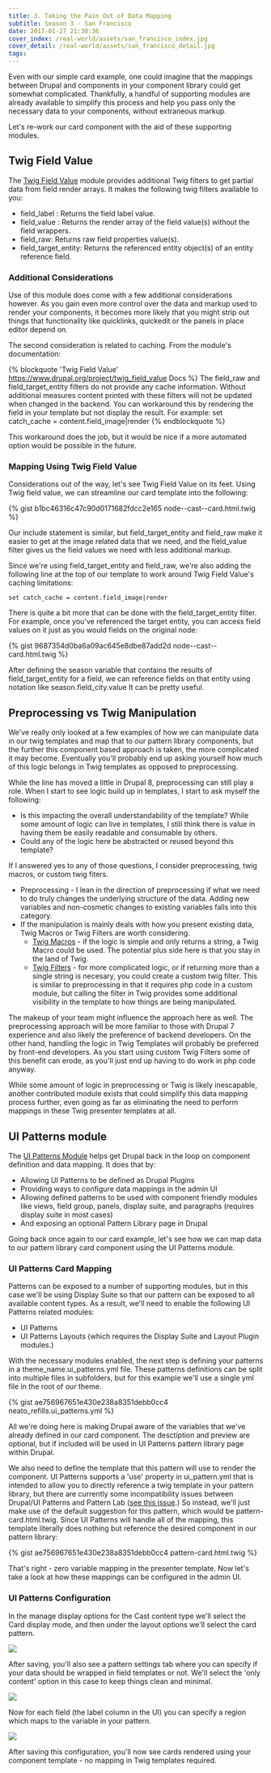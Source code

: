 ```yaml
---
title: 3. Taking the Pain Out of Data Mapping
subtitle: Season 3 - San Francisco
date: 2017-01-27 21:30:36
cover_index: /real-world/assets/san_francisco_index.jpg
cover_detail: /real-world/assets/san_francisco_detail.jpg
tags:
---
```


Even with our simple card example, one could imagine that the mappings between Drupal and components in your component library could get somewhat complicated. Thankfully, a handful of supporting modules are already available to simplify this process and help you pass only the necessary data to your components, without extraneous markup.

Let's re-work our card component with the aid of these supporting modules.

## Twig Field Value

The [Twig Field Value](https://www.drupal.org/project/twig_field_value) module provides additional Twig filters to get partial data from field render arrays.  It makes the following twig filters available to you:

* field_label : Returns the field label value.
* field_value : Returns the render array of the field value(s) without the field wrappers.
* field_raw: Returns raw field properties value(s).
* field_target_entity: Returns the referenced entity object(s) of an entity reference field.

### Additional Considerations

Use of this module does come with a few additional considerations however. As you gain even more control over the data and markup used to render your components, it becomes more likely that you might strip out things that functionality like quicklinks, quickedit or the panels in place editor depend on.

The second consideration is related to caching.  From the module's documentation:

{% blockquote 'Twig Field Value' https://www.drupal.org/project/twig_field_value Docs %}
The field_raw and field_target_entity filters do not provide any cache information. Without additional measures content printed with these filters will not be updated when changed in the backend. You can workaround this by rendering the field in your template but not display the result. For example:  set catch_cache = content.field_image|render 
{% endblockquote %}

This workaround does the job, but it would be nice if a more automated option would be possible in the future.

### Mapping Using Twig Field Value

Considerations out of the way, let's see Twig Field Value on its feet. Using Twig field value, we can streamline our card template into the following:

{% gist b1bc46316c47c90d0171682fdcc2e165 node--cast--card.html.twig %}

Our include statement is similar, but field_target_entity and field_raw make it easier to get at the image related data that we need, and the field_value filter gives us the field values we need with less additional markup.  

Since we're using field_target_entity and field_raw, we're also adding the following line at the top of our template to work around Twig Field Value's caching limitations:

`set catch_cache = content.field_image|render`

There is quite a bit more that can be done with the field_target_entity filter.  For example, once you've referenced the target entity, you can access field values on it just as you would fields on the original node:

{% gist 9687354d0ba6a09ac645e8dbe87add2d node--cast--card.html.twig %}

After defining the season variable that contains the results of field_target_entity for a field, we can reference fields on that entity using notation like season.field_city.value  It can be pretty useful.

## Preprocessing vs Twig Manipulation

We've really only looked at a few examples of how we can manipulate data in our twig templates and map that to our pattern library components, but the further this component based approach is taken, the more complicated it may become. Eventually you'll probably end up asking yourself how much of this logic belongs in Twig templates as opposed to preprocessing.
 
 While the line has moved a little in Drupal 8, preprocessing can still play a role.  When I start to see logic build up in templates, I start to ask myself the following:
 
 * Is this impacting the overall understandability of the template?  While some amount of logic can live in templates, I still think there is value in having them be easily readable and consumable by others.
 * Could any of the logic here be abstracted or reused beyond this template?
 
 If I answered yes to any of those questions, I consider preprocessing, twig macros, or custom twig fiters.
 
 * Preprocessing - I lean in the direction of preprocessing if what we need to do truly changes the underlying structure of the data. Adding new variables and non-cosmetic changes to existing variables falls into this category.
 * If the manipulation is mainly deals with how you present existing data, Twig Macros or Twig Filters are worth considering.
    * [Twig Macros](http://twig.sensiolabs.org/doc/2.x/tags/macro.html) - if the logic is simple and only returns a string, a Twig Macro could be used. The potential plus side here is that you stay in the land of Twig.
    * [Twig Filters](http://leopathu.com/content/create-custom-twig-filter-drupal-8) - for more complicated logic, or if returning more than a single string is necesary, you could create a custom twig filter. This is similar to preprocessing in that it requires php code in a custom module, but calling the filter in Twig provides some additional visibility in the template to how things are being manipulated. 

The makeup of your team might influence the approach here as well. The preprocessing approach will be more familiar to those with Drupal 7 experience and also likely the preference of backend developers. On the other hand, handling the logic in Twig Templates will probably be preferred by front-end developers. As you start using custom Twig Filters some of this benefit can erode, as you'll just end up having to do work in php code anyway.

While some amount of logic in preprocessing or Twig is likely inescapable, another contributed module exists that could simplify this data mapping process further, even going as far as eliminating the need to perform mappings in these Twig presenter templates at all.

## UI Patterns module

The [UI Patterns Module](https://www.drupal.org/project/ui_patterns) helps get Drupal back in the loop on component definition and data mapping.  It does that by:

* Allowing UI Patterns to be defined as Drupal Plugins
* Providing ways to configure data mappings in the admin UI
* Allowing defined patterns to be used with component friendly modules like views, field group, panels, display suite, and paragraphs (requires display suite in most cases)
* And exposing an optional Pattern Library page in Drupal

Going back once again to our card example, let's see how we can map data to our pattern library card component using the UI Patterns module.

### UI Patterns Card Mapping

Patterns can be exposed to a number of supporting modules, but in this case we'll be using Display Suite so that our pattern can be exposed to all available content types.  As a result, we'll need to enable the following UI Patterns related modules:

* UI Patterns
* UI Patterns Layouts (which requires the Display Suite and Layout Plugin modules.)

With the necessary modules enabled, the next step is defining your patterns in a theme_name.ui_patterns.yml file. These patterns definitions can be split into multiple files in subfolders, but for this example we'll use a single yml file in the root of our theme.
 
 {% gist ae756967651e430e238a8351debb0cc4 neato_refills.ui_patterns.yml %}
 
 All we're doing here is making Drupal aware of the variables that we've already defined in our card component. The desctiption and preview are optional, but if included will be used in UI Patterns pattern library page within Drupal.
 
 We also need to define the template that this pattern will use to render the component. UI Patterns supports a 'use' property in ui_pattern.yml that is intended to allow you to directly reference a twig template in your pattern library, but there are currently some incompatibility issues between Drupal/UI Patterns and Pattern Lab ([see this issue](https://github.com/nuvoleweb/ui_patterns/issues/49).)  So instead, we'll just make use of the default suggestion for this pattern, which would be pattern-card.html.twig. Since UI Patterns will handle all of the mapping, this template literally does nothing but reference the desired component in our pattern library:
 
  {% gist ae756967651e430e238a8351debb0cc4 pattern-card.html.twig %}
  
That's right - zero variable mapping in the presenter template. Now let's take a look at how these mappings can be configured in the admin UI.

### UI Patterns Configuration

In the manage display options for the Cast content type we'll select the Card display mode, and then under the layout options we'll select the card pattern.

![](ui_patterns_layout.png)

After saving, you'll also see a pattern settings tab where you can specify if your data should be wrapped in field templates or not. We'll select the 'only content' option in this case to keep things clean and minimal.

![](ui_patterns_settings.png)

Now for each field (the label column in the UI) you can specify a region which maps to the variable in your pattern.  

![](ui_patterns_fields.png)

After saving this configuration, you'll now see cards rendered using your component template - no mapping in Twig templates required.  


